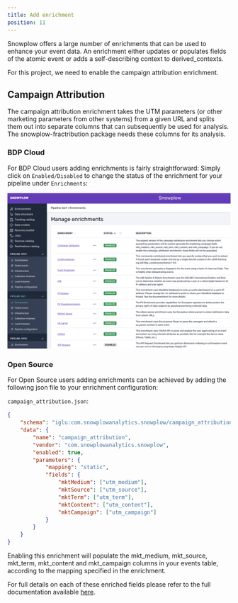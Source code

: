 ```yaml
---
title: Add enrichment
position: 11
---
```


Snowplow offers a large number of enrichments that can be used to enhance your event data. An enrichment either updates or populates fields of the atomic event or adds a self-describing context to derived_contexts.

For this project, we need to enable the campaign attribution enrichment.

## Campaign Attribution

The campaign attribution enrichment takes the UTM parameters (or other marketing parameters from other systems) from a given URL and splits them out into separate columns that can subsequently be used for analysis. The snowplow-fractribution package needs these columns for its analysis.

### BDP Cloud

For BDP Cloud users adding enrichments is fairly straightforward: Simply click on `Enabled/Disabled` to change the status of the enrichment for your pipeline under `Enrichments`:

![enrichment](images/enrich.png)

### Open Source

For Open Source users adding enrichments can be achieved by adding the following json file to your enrichment configuration:

`campaign_attribution.json`:

```json
{
	"schema": "iglu:com.snowplowanalytics.snowplow/campaign_attribution/jsonschema/1-0-1",
	"data": {
		"name": "campaign_attribution",
		"vendor": "com.snowplowanalytics.snowplow",
		"enabled": true,
		"parameters": {
			"mapping": "static",
			"fields": {
				"mktMedium": ["utm_medium"],
				"mktSource": ["utm_source"],
				"mktTerm": ["utm_term"],
				"mktContent": ["utm_content"],
				"mktCampaign": ["utm_campaign"]
			}
		}
	}
}
```

Enabling this enrichment will populate the mkt_medium, mkt_source, mkt_term, mkt_content and mkt_campaign columns in your events table, according to the mapping specified in the enrichment.

For full details on each of these enriched fields please refer to the full documentation available [here](https://docs.snowplow.io/docs/enriching-your-data/available-enrichments/campaign-attribution-enrichment/).
